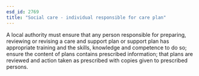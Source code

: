 ```yaml
---
esd_id: 2769
title: "Social care - individual responsible for care plan"
---
```


A local authority must ensure that any person responsible for preparing, reviewing or revising a care and support plan or support plan has appropriate training and the skills, knowledge and competence to do so; ensure the content of plans contains prescribed information;  that plans are reviewed and action taken as prescribed with copies given to prescribed persons.

